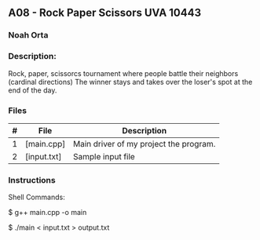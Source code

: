 ## A08 - Rock Paper Scissors UVA 10443
### Noah Orta
### Description:

Rock, paper, scissorcs tournament where people battle their neighbors (cardinal directions)
The winner stays and takes over the loser's spot at the end of the day.

### Files

|   #   | File            | Description                                        |
| :---: | --------------- | -------------------------------------------------- |
|   1   | [main.cpp]      | Main driver of my project the program.              |
|   2   | [input.txt]     | Sample input file                                   |

### Instructions

Shell Commands:

$ g++ main.cpp -o main

$ ./main < input.txt > output.txt
